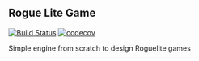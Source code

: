 ## Rogue Lite Game
[![Build Status](https://app.travis-ci.com/Wedeueis/PyRogueLite.svg?branch=main)](https://app.travis-ci.com/Wedeueis/PyRogueLite)
[![codecov](https://codecov.io/gh/Wedeueis/PyRogueLite/branch/main/graph/badge.svg?token=WQYwwP5twe)](https://codecov.io/gh/Wedeueis/PyRogueLite)

Simple engine from scratch to design Roguelite games